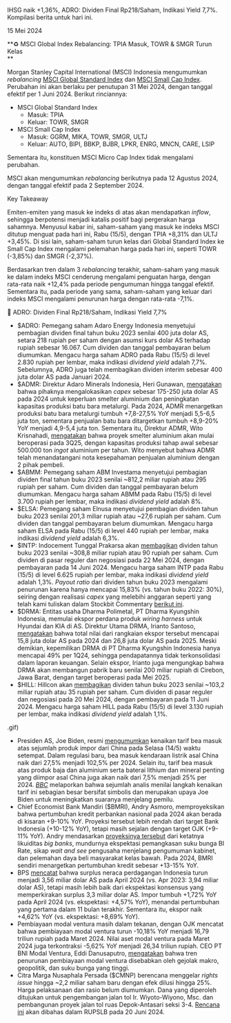 IHSG naik +1,36%, ADRO: Dividen Final Rp218/Saham, Indikasi Yield 7,7%. Kompilasi berita untuk hari ini.

15 Mei 2024

**♻️ MSCI Global Index Rebalancing: TPIA Masuk, TOWR & SMGR Turun Kelas  
**

Morgan Stanley Capital International (MSCI) Indonesia mengumumkan _rebalancing_ [MSCI Global Standard Index](https://app2.msci.com/eqb/gimi/stdindex/MSCI_May24_STPublicList.pdf) dan [MSCI Small Cap Index](https://app2.msci.com/eqb/gimi/smallcap/MSCI_May24_SCPublicList.pdf). Perubahan ini akan berlaku per penutupan 31 Mei 2024, dengan tanggal efektif per 1 Juni 2024. Berikut rinciannya:

- MSCI Global Standard Index
  - Masuk: TPIA
  - Keluar: TOWR, SMGR
- MSCI Small Cap Index
  - Masuk: GGRM, MIKA, TOWR, SMGR, ULTJ
  - Keluar: AUTO, BIPI, BBKP, BJBR, LPKR, ENRG, MNCN, CARE, LSIP

Sementara itu, konstituen MSCI Micro Cap Index tidak mengalami perubahan.

MSCI akan mengumumkan _rebalancing_ berikutnya pada 12 Agustus 2024, dengan tanggal efektif pada 2 September 2024.

Key Takeaway

Emiten-emiten yang masuk ke indeks di atas akan mendapatkan _inflow_, sehingga berpotensi menjadi katalis positif bagi pergerakan harga sahamnya. Menyusul kabar ini, saham-saham yang masuk ke indeks MSCI ditutup menguat pada hari ini, Rabu (15/5), dengan TPIA +8,31% dan ULTJ +3,45%. Di sisi lain, saham-saham turun kelas dari Global Standard Index ke Small Cap Index mengalami pelemahan harga pada hari ini, seperti TOWR (-3,85%) dan SMGR (-2,37%).

Berdasarkan tren dalam 3 _rebalancing_ terakhir, saham-saham yang masuk ke dalam indeks MSCI cenderung mengalami penguatan harga, dengan rata-rata naik +12,4% pada periode pengumuman hingga tanggal efektif. Sementara itu, pada periode yang sama, saham-saham yang keluar dari indeks MSCI mengalami penurunan harga dengan rata-rata -7,1%.

💸 ADRO: Dividen Final Rp218/Saham, Indikasi Yield 7,7%

- $ADRO: Pemegang saham Adaro Energy Indonesia menyetujui pembagian dividen final tahun buku 2023 senilai 400 juta dolar AS, setara 218 rupiah per saham dengan asumsi kurs dolar AS terhadap rupiah sebesar 16.067. Cum dividen dan tanggal pembayaran belum diumumkan. Mengacu harga saham ADRO pada Rabu (15/5) di level 2.830 rupiah per lembar, maka indikasi _dividend yield_ adalah 7,7%. Sebelumnya, ADRO juga telah membagikan dividen interim sebesar 400 juta dolar AS pada Januari 2024.
- $ADMR: Direktur Adaro Minerals Indonesia, Heri Gunawan, [mengatakan](https://www.antaranews.com/berita/4103418/admr-bidik-penjualan-54-juta-ton-batu-bara-metalurgi-di-2024) bahwa pihaknya mengalokasikan _capex_ sebesar 175-250 juta dolar AS pada 2024 untuk keperluan smelter aluminium dan peningkatan kapasitas produksi batu bara metalurgi. Pada 2024, ADMR menargetkan produksi batu bara metalurgi tumbuh +7,8-27,5% YoY menjadi 5,5-6,5 juta ton, sementara penjualan batu bara ditargetkan tumbuh +8,9-20% YoY menjadi 4,9-5,4 juta ton. Sementara itu, Direktur ADMR, Wito Krisnahadi, [mengatakan](https://insight.kontan.co.id/news/mou-hyundai-berakhir-adaro-minerals-admr-jajaki-calon-mitra-baru) bahwa proyek smelter aluminium akan mulai beroperasi pada 3Q25, dengan kapasitas produksi tahap awal sebesar 500.000 ton _ingot_ aluminium per tahun. Wito menyebut bahwa ADMR telah menandatangani nota kesepahaman penjualan aluminium dengan 2 pihak pembeli.
- $ABMM: Pemegang saham ABM Investama menyetujui pembagian dividen final tahun buku 2023 senilai ~812,2 miliar rupiah atau 295 rupiah per saham. Cum dividen dan tanggal pembayaran belum diumumkan. Mengacu harga saham ABMM pada Rabu (15/5) di level 3.700 rupiah per lembar, maka indikasi _dividend yield_ adalah 8%.
- $ELSA: Pemegang saham Elnusa menyetujui pembagian dividen tahun buku 2023 senilai 201,3 miliar rupiah atau ~27,6 rupiah per saham. Cum dividen dan tanggal pembayaran belum diumumkan. Mengacu harga saham ELSA pada Rabu (15/5) di level 440 rupiah per lembar, maka indikasi _dividend yield_ adalah 6,3%.
- $INTP: Indocement Tunggal Prakarsa akan [membagikan](https://epaper.kontan.co.id/v2/player/view/harian/2024-05-15#page/5) dividen tahun buku 2023 senilai ~308,8 miliar rupiah atau 90 rupiah per saham. Cum dividen di pasar reguler dan negosiasi pada 22 Mei 2024, dengan pembayaran pada 14 Juni 2024. Mengacu harga saham INTP pada Rabu (15/5) di level 6.625 rupiah per lembar, maka indikasi _dividend yield_ adalah 1,3%. _Payout ratio_ dari dividen tahun buku 2023 mengalami penurunan karena hanya mencapai 15,83% (vs. tahun buku 2022: 30%), seiring dengan realisasi _capex_ yang melebihi anggaran seperti yang telah kami tuliskan dalam Stockbit Commentary [berikut ini](https://stockbit.com/post/13128180).
- $DRMA: Entitas usaha Dharma Polimetal, PT Dharma Kyungshin Indonesia, memulai ekspor perdana produk _wiring harness_ untuk Hyundai dan KIA di AS. Direktur Utama DRMA, Irianto Santoso, [mengatakan](https://epaper.bisnis.com/epaper/detail/page/138544/) bahwa total nilai dari rangkaian ekspor tersebut mencapai 15,8 juta dolar AS pada 2024 dan 26,8 juta dolar AS pada 2025. Meski demikian, kepemilikan DRMA di PT Dharma Kyungshin Indonesia hanya mencapai 49% per 1Q24, sehingga pendapatannya tidak terkonsolidasi dalam laporan keuangan. Selain ekspor, Irianto juga mengungkap bahwa DRMA akan membangun pabrik baru senilai 200 miliar rupiah di Cirebon, Jawa Barat, dengan target beroperasi pada Mei 2025.
- $HILL: Hillcon akan [membagikan](https://www.idx.co.id/StaticData/NewsAndAnnouncement/ANNOUNCEMENTSTOCK/From_EREP/202405/b7273e9315_9a50d0e2c4.pdf) dividen tahun buku 2023 senilai ~103,2 miliar rupiah atau 35 rupiah per saham. Cum dividen di pasar reguler dan negosiasi pada 20 Mei 2024, dengan pembayaran pada 11 Juni 2024. Mengacu harga saham HILL pada Rabu (15/5) di level 3.130 rupiah per lembar, maka indikasi _dividend yield_ adalah 1,1%.

.gif)

- Presiden AS, Joe Biden, resmi [mengumumkan](https://apnews.com/article/biden-china-tariffs-electric-vehicles-evs-solar-2024ba735c47e04a50898a88425c5e2c) kenaikan tarif bea masuk atas sejumlah produk impor dari China pada Selasa (14/5) waktu setempat. Dalam regulasi baru, bea masuk kendaraan listrik asal China naik dari 27,5% menjadi 102,5% per 2024. Selain itu, tarif bea masuk atas produk baja dan aluminium serta baterai lithium dan mineral penting yang diimpor asal China juga akan naik dari 7,5% menjadi 25% per 2024. _[BBC](https://www.bbc.com/news/business-69004520)_ melaporkan bahwa sejumlah analis menilai langkah kenaikan tarif ini sebagian besar bersifat simbolis dan merupakan upaya Joe Biden untuk meningkatkan suaranya menjelang pemilu.
- Chief Economist Bank Mandiri ($BMRI), Andry Asmoro, memproyeksikan bahwa pertumbuhan kredit perbankan nasional pada 2024 akan berada di kisaran +9-10% YoY. Proyeksi tersebut lebih rendah dari target Bank Indonesia (+10-12% YoY), tetapi masih sejalan dengan target OJK (+9-11% YoY). Andry mendasarkan [proyeksinya tersebut](https://epaper.investor.id/files/2024/05/15/36b05295628c27d6e7aaa7ea1f0f1655.html) dari ketatnya likuiditas _big banks_, mundurnya ekspektasi pemangkasan suku bunga BI Rate, sikap _wait and see_ pengusaha menjelang pengumuman kabinet, dan pelemahan daya beli masyarakat kelas bawah. Pada 2024, BMRI sendiri menargetkan pertumbuhan kredit sebesar +13-15% YoY.
- BPS [mencatat](https://www.bps.go.id/id/pressrelease/2024/05/15/2338/ekspor-april-2024-mencapai-us-19-62-miliar--turun-12-97-persen-dibanding-maret-2024--impor-april-2024-senilai-us-16-06-miliar--turun-10-60-persen-dibanding-maret-2024--.html) bahwa surplus neraca perdagangan Indonesia turun menjadi 3,56 miliar dolar AS pada April 2024 (vs. Apr 2023: 3,94 miliar dolar AS), tetapi masih lebih baik dari ekspektasi konsensus yang memperkirakan surplus 3,3 miliar dolar AS. Impor tumbuh +1,72% YoY pada April 2024 (vs. ekspektasi: +4,57% YoY), menandai pertumbuhan yang pertama dalam 11 bulan terakhir. Sementara itu, ekspor naik +4,62% YoY (vs. ekspektasi: +8,69% YoY).
- Pembiayaan modal ventura masih dalam tekanan, dengan OJK mencatat bahwa pembiayaan modal ventura turun \-10,18% YoY menjadi 16,79 triliun rupiah pada Maret 2024. Nilai aset modal ventura pada Maret 2024 juga terkontraksi -5,62% YoY menjadi 26,34 triliun rupiah. CEO PT BNI Modal Ventura, Eddi Danusaputro, [mengatakan](https://insight.kontan.co.id/news/investor-selektif-pembiayaan-modal-ventura-merosot) bahwa tren penurunan pembiayaan modal ventura disebabkan oleh gejolak makro, geopolitik, dan suku bunga yang tinggi.
- Citra Marga Nusaphala Persada ($CMNP) berencana menggelar _rights issue_ hingga ~2,2 miliar saham baru dengan efek dilusi hingga 25%. Harga pelaksanaan dan rasio belum diumumkan. Dana yang diperoleh ditujukan untuk pengembangan jalan tol Ir. Wiyoto-Wiyono, Msc. dan pembangunan proyek jalan tol ruas Depok-Antasari seksi 3-4. [Rencana ini](https://www.idx.co.id/StaticData/NewsAndAnnouncement/ANNOUNCEMENTSTOCK/From_EREP/202405/29430275bc_649ef9bdf7.pdf) akan dibahas dalam RUPSLB pada 20 Juni 2024.
